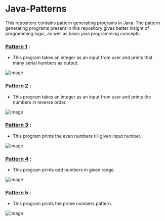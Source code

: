 # Java-Patterns
This repository contains pattern generating programs in Java. The pattern generating programs present in this repository gives better insight of programming logic, as well as basic java programming concepts.

 ### [Pattern 1](https://github.com/Arun9739/Java-Patterns/blob/main/Java-Patterns/src/java/patterns/Pattern_1.java) :
 - This program takes an integer as an input from user and prints that many serial numbers as output.
 
 ![image](https://user-images.githubusercontent.com/84305637/184501783-1f36160a-e1de-492c-8b20-de380decea1b.png)

 ### [Pattern 2](https://github.com/Arun9739/Java-Patterns/blob/main/Java-Patterns/src/java/patterns/Pattern_2.java) :
 - This program takes an integer as an input from user and prints the numbers in reverse order.
 
 ![image](https://user-images.githubusercontent.com/84305637/188847999-9c7b5169-e30c-489e-9e4e-114d9cd8eb80.png)

### [Pattern 3](https://github.com/Arun9739/Java-Patterns/blob/main/Java-Patterns/src/java/patterns/Pattern_3.java) :
- This program prints the even numbers till given input number.

![image](https://user-images.githubusercontent.com/84305637/190860779-5ea4ee5f-1019-4bac-8e01-b32dae6d2a32.png)

### [Pattern 4](https://github.com/Arun9739/Java-Patterns/blob/main/Java-Patterns/src/java/patterns/Pattern_4.java) :
- This program prints odd numbers in given range.

![image](https://user-images.githubusercontent.com/84305637/192154748-218c7938-6960-4d70-8911-96f4437b9f3c.png)

### [Pattern 5](https://github.com/Arun9739/Java-Patterns/blob/main/Java-Patterns/src/java/patterns/Pattern_5.java) :
- This program prints the prime numbers pattern.

![image](https://user-images.githubusercontent.com/84305637/193312304-5c0bbe98-c424-4a40-8589-4ef2a2bd70e3.png)
